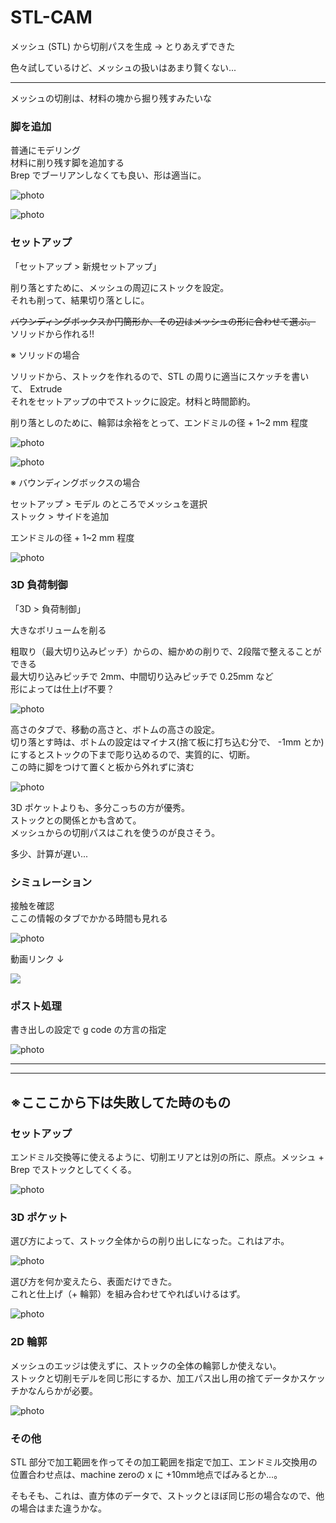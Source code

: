 # STL-CAM  

メッシュ (STL) から切削パスを生成 → とりあえずできた  

色々試しているけど、メッシュの扱いはあまり賢くない...  



---  

メッシュの切削は、材料の塊から掘り残すみたいな  


### 脚を追加  

普通にモデリング  
材料に削り残す脚を追加する  
Brep でブーリアンしなくても良い、形は適当に。  

![photo](photo/STL-add-Model-01.png)  

![photo](photo/STL-add-Model-02.png)  


### セットアップ  

「セットアップ > 新規セットアップ」  




削り落とすために、メッシュの周辺にストックを設定。  
それも削って、結果切り落としに。  

~~バウンディングボックスか円筒形か、その辺はメッシュの形に合わせて選ぶ。~~  
ソリッドから作れる!!  

※ ソリッドの場合  

ソリッドから、ストックを作れるので、STL の周りに適当にスケッチを書いて、 Extrude  
それをセットアップの中でストックに設定。材料と時間節約。  

削り落としのために、輪郭は余裕をとって、エンドミルの径 + 1~2 mm 程度  

![photo](photo/STL-Stock-Solid-01.png)  

![photo](photo/STL-Stock-Solid-02.png)  



※ バウンディングボックスの場合  

セットアップ > モデル のところでメッシュを選択  
ストック > サイドを追加  

エンドミルの径 + 1~2 mm 程度  

![photo](photo/STL-Stock-02.png)  





### 3D 負荷制御  

「3D > 負荷制御」  

大きなボリュームを削る  


粗取り（最大切り込みピッチ）からの、細かめの削りで、2段階で整えることができる  
最大切り込みピッチで 2mm、中間切り込みピッチで 0.25mm など  
形によっては仕上げ不要？  

![photo](photo/AdaptiveClearing-01.png)


高さのタブで、移動の高さと、ボトムの高さの設定。  
切り落とす時は、ボトムの設定はマイナス(捨て板に打ち込む分で、 -1mm とか)にするとストックの下まで彫り込めるので、実質的に、切断。  
この時に脚をつけて置くと板から外れずに済む  

![photo](photo/AdaptiveClearing-Bottom.png)  



3D ポケットよりも、多分こっちの方が優秀。  
ストックとの関係とかも含めて。  
メッシュからの切削パスはこれを使うのが良さそう。  

多少、計算が遅い...  



### シミュレーション

接触を確認  
ここの情報のタブでかかる時間も見れる   

![photo](photo/STL-Sim-01.png)  

動画リンク ↓  

[![](http://img.youtube.com/vi/dgeH3hgkJ3Q/0.jpg)](http://www.youtube.com/watch?v=dgeH3hgkJ3Q)  


### ポスト処理  

書き出しの設定で g code の方言の指定  

![photo](photo/PostProcess-Export.png)  


---  

---  


## ※こここから下は失敗してた時のもの  



### セットアップ  

エンドミル交換等に使えるように、切削エリアとは別の所に、原点。メッシュ + Brep でストックとしてくくる。  

![photo](photo/STL-Stock-01.jpg)  


### 3D ポケット  

選び方によって、ストック全体からの削り出しになった。これはアホ。  

![photo](photo/STL-3D-Pocket-02.jpg)  

選び方を何か変えたら、表面だけできた。  
これと仕上げ（+ 輪郭）を組み合わせてやればいけるはず。  

![photo](photo/STL-3D-Pocket-01.jpg)  



### 2D 輪郭  

メッシュのエッジは使えずに、ストックの全体の輪郭しか使えない。  
ストックと切削モデルを同じ形にするか、加工パス出し用の捨てデータかスケッチかなんらかが必要。

![photo](photo/STL-2D-Contour-01.jpg)  


### その他  

STL 部分で加工範囲を作ってその加工範囲を指定で加工、エンドミル交換用の位置合わせ点は、machine zeroの x に +10mm地点でばみるとか...。  

そもそも、これは、直方体のデータで、ストックとほぼ同じ形の場合なので、他の場合はまた違うかな。  


